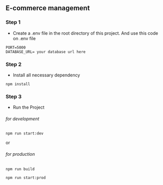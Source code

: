 ## E-commerce management

### Step 1

- Create a .env file in the root directory of this project. And use this code on .env file

```
PORT=5000
DATABASE_URL= your database url here
```

### Step 2

- Install all necessary dependency

```
npm install
```

### Step 3

- Run the Project

###### for development

```
npm run start:dev
```

or

###### for production

```
npm run build
```

```
npm run start:prod
```
